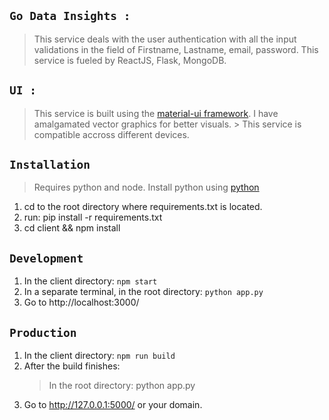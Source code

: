 ## `Go Data Insights : `

> This service deals with the user authentication with all the input validations in the field of Firstname, Lastname, email, password.
> This service is fueled by ReactJS, Flask, MongoDB.

## `UI : `

> This service is built using the [material-ui framework](https://material-ui.com/).
> I have amalgamated vector graphics for better visuals. > This service is compatible accross different devices.

## `Installation`

> Requires python and node.
> Install python using [python](https://www.python.org/downloads/)

1. cd to the root directory where requirements.txt is located.
2. run: pip install -r requirements.txt
3. cd client && npm install

## `Development`

1. In the client directory: `npm start`
2. In a separate terminal, in the root directory: `python app.py`
3. Go to http://localhost:3000/

## `Production`

1. In the client directory: `npm run build`
2. After the build finishes:
   > In the root directory: python app.py
3. Go to http://127.0.0.1:5000/ or your domain.
